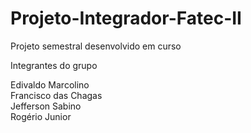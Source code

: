 # Projeto-Integrador-Fatec-II
Projeto semestral desenvolvido em curso <br>

Integrantes do grupo <br>

Edivaldo Marcolino <br>
Francisco das Chagas <br>
Jefferson Sabino <br>
Rogério Junior


